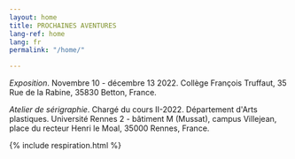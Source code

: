 ```yaml
---
layout: home
title: PROCHAINES AVENTURES
lang-ref: home
lang: fr
permalink: "/home/"

---
```

_Exposition_. Novembre 10 - décembre 13 2022. Collège François Truffaut, 35 Rue de la Rabine, 35830 Betton, France.

_Atelier de sérigraphie_. Chargé du cours II-2022. Département d'Arts plastiques. Université Rennes 2 - bâtiment M (Mussat), campus Villejean, place du recteur Henri le Moal, 35000 Rennes, France.

{% include respiration.html %}